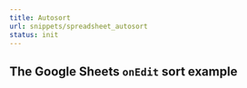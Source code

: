 ```yaml
---
title: Autosort
url: snippets/spreadsheet_autosort
status: init
---
```


## The Google Sheets `onEdit` sort example
